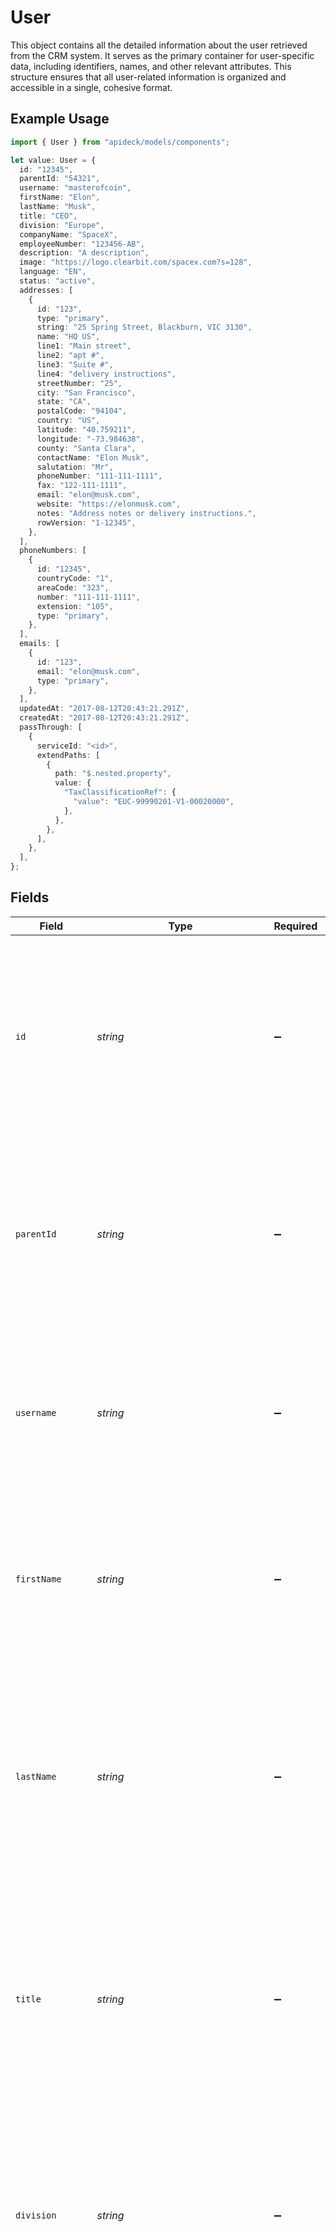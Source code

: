 # User

This object contains all the detailed information about the user retrieved from the CRM system. It serves as the primary container for user-specific data, including identifiers, names, and other relevant attributes. This structure ensures that all user-related information is organized and accessible in a single, cohesive format.

## Example Usage

```typescript
import { User } from "apideck/models/components";

let value: User = {
  id: "12345",
  parentId: "54321",
  username: "masterofcoin",
  firstName: "Elon",
  lastName: "Musk",
  title: "CEO",
  division: "Europe",
  companyName: "SpaceX",
  employeeNumber: "123456-AB",
  description: "A description",
  image: "https://logo.clearbit.com/spacex.com?s=128",
  language: "EN",
  status: "active",
  addresses: [
    {
      id: "123",
      type: "primary",
      string: "25 Spring Street, Blackburn, VIC 3130",
      name: "HQ US",
      line1: "Main street",
      line2: "apt #",
      line3: "Suite #",
      line4: "delivery instructions",
      streetNumber: "25",
      city: "San Francisco",
      state: "CA",
      postalCode: "94104",
      country: "US",
      latitude: "40.759211",
      longitude: "-73.984638",
      county: "Santa Clara",
      contactName: "Elon Musk",
      salutation: "Mr",
      phoneNumber: "111-111-1111",
      fax: "122-111-1111",
      email: "elon@musk.com",
      website: "https://elonmusk.com",
      notes: "Address notes or delivery instructions.",
      rowVersion: "1-12345",
    },
  ],
  phoneNumbers: [
    {
      id: "12345",
      countryCode: "1",
      areaCode: "323",
      number: "111-111-1111",
      extension: "105",
      type: "primary",
    },
  ],
  emails: [
    {
      id: "123",
      email: "elon@musk.com",
      type: "primary",
    },
  ],
  updatedAt: "2017-08-12T20:43:21.291Z",
  createdAt: "2017-08-12T20:43:21.291Z",
  passThrough: [
    {
      serviceId: "<id>",
      extendPaths: [
        {
          path: "$.nested.property",
          value: {
            "TaxClassificationRef": {
              "value": "EUC-99990201-V1-00020000",
            },
          },
        },
      ],
    },
  ],
};
```

## Fields

| Field                                                                                                                                                                                                                                                                                                                                                                                                                                      | Type                                                                                                                                                                                                                                                                                                                                                                                                                                       | Required                                                                                                                                                                                                                                                                                                                                                                                                                                   | Description                                                                                                                                                                                                                                                                                                                                                                                                                                | Example                                                                                                                                                                                                                                                                                                                                                                                                                                    |
| ------------------------------------------------------------------------------------------------------------------------------------------------------------------------------------------------------------------------------------------------------------------------------------------------------------------------------------------------------------------------------------------------------------------------------------------ | ------------------------------------------------------------------------------------------------------------------------------------------------------------------------------------------------------------------------------------------------------------------------------------------------------------------------------------------------------------------------------------------------------------------------------------------ | ------------------------------------------------------------------------------------------------------------------------------------------------------------------------------------------------------------------------------------------------------------------------------------------------------------------------------------------------------------------------------------------------------------------------------------------ | ------------------------------------------------------------------------------------------------------------------------------------------------------------------------------------------------------------------------------------------------------------------------------------------------------------------------------------------------------------------------------------------------------------------------------------------ | ------------------------------------------------------------------------------------------------------------------------------------------------------------------------------------------------------------------------------------------------------------------------------------------------------------------------------------------------------------------------------------------------------------------------------------------ |
| `id`                                                                                                                                                                                                                                                                                                                                                                                                                                       | *string*                                                                                                                                                                                                                                                                                                                                                                                                                                   | :heavy_minus_sign:                                                                                                                                                                                                                                                                                                                                                                                                                         | The unique identifier for the user within the CRM system. This ID is used to distinguish the user from others and is essential for operations that require user-specific data retrieval or manipulation. It is typically a string of alphanumeric characters.                                                                                                                                                                              | 12345                                                                                                                                                                                                                                                                                                                                                                                                                                      |
| `parentId`                                                                                                                                                                                                                                                                                                                                                                                                                                 | *string*                                                                                                                                                                                                                                                                                                                                                                                                                                   | :heavy_minus_sign:                                                                                                                                                                                                                                                                                                                                                                                                                         | The identifier of the parent user, if applicable, within the CRM system. This field is used to establish hierarchical relationships between users, such as managers and subordinates. It is a string value that links the user to their parent entity.                                                                                                                                                                                     | 54321                                                                                                                                                                                                                                                                                                                                                                                                                                      |
| `username`                                                                                                                                                                                                                                                                                                                                                                                                                                 | *string*                                                                                                                                                                                                                                                                                                                                                                                                                                   | :heavy_minus_sign:                                                                                                                                                                                                                                                                                                                                                                                                                         | The username assigned to the user for login and identification purposes within the CRM system. This string value is unique to each user and is used for authentication and user management processes.                                                                                                                                                                                                                                      | masterofcoin                                                                                                                                                                                                                                                                                                                                                                                                                               |
| `firstName`                                                                                                                                                                                                                                                                                                                                                                                                                                | *string*                                                                                                                                                                                                                                                                                                                                                                                                                                   | :heavy_minus_sign:                                                                                                                                                                                                                                                                                                                                                                                                                         | The first name of the user as recorded in the CRM system. This string value is used for personalization and identification in user interfaces and communications. It is part of the user's basic profile information.                                                                                                                                                                                                                      | Elon                                                                                                                                                                                                                                                                                                                                                                                                                                       |
| `lastName`                                                                                                                                                                                                                                                                                                                                                                                                                                 | *string*                                                                                                                                                                                                                                                                                                                                                                                                                                   | :heavy_minus_sign:                                                                                                                                                                                                                                                                                                                                                                                                                         | The last name of the user in the CRM system. This field provides the user's family name, which is typically used for identification and personalization purposes within the application. It is returned as a string and may be used in conjunction with other name fields to display the user's full name.                                                                                                                                 | Musk                                                                                                                                                                                                                                                                                                                                                                                                                                       |
| `title`                                                                                                                                                                                                                                                                                                                                                                                                                                    | *string*                                                                                                                                                                                                                                                                                                                                                                                                                                   | :heavy_minus_sign:                                                                                                                                                                                                                                                                                                                                                                                                                         | The job title of the user within their organization. This string field indicates the user's professional role or position, which can be useful for understanding their responsibilities and hierarchy in the company. It helps in categorizing users based on their job functions.                                                                                                                                                         | CEO                                                                                                                                                                                                                                                                                                                                                                                                                                        |
| `division`                                                                                                                                                                                                                                                                                                                                                                                                                                 | *string*                                                                                                                                                                                                                                                                                                                                                                                                                                   | :heavy_minus_sign:                                                                                                                                                                                                                                                                                                                                                                                                                         | The division within the organization where the user is currently assigned. This string field represents a larger organizational unit that may encompass multiple departments, teams, or regions, providing context about the user's work environment and reporting structure.                                                                                                                                                              | Europe                                                                                                                                                                                                                                                                                                                                                                                                                                     |
| ~~`department`~~                                                                                                                                                                                                                                                                                                                                                                                                                           | *string*                                                                                                                                                                                                                                                                                                                                                                                                                                   | :heavy_minus_sign:                                                                                                                                                                                                                                                                                                                                                                                                                         | : warning: ** DEPRECATED **: This will be removed in a future release, please migrate away from it as soon as possible.<br/><br/>The department where the user is currently working. This field is deprecated in favor of 'department_id' and 'department_name' but still provides information about the user's specific area of work within the organization. It is a string value that helps in identifying the user's departmental affiliation. | R&D                                                                                                                                                                                                                                                                                                                                                                                                                                        |
| `companyName`                                                                                                                                                                                                                                                                                                                                                                                                                              | *string*                                                                                                                                                                                                                                                                                                                                                                                                                                   | :heavy_minus_sign:                                                                                                                                                                                                                                                                                                                                                                                                                         | The name of the company the user is associated with. This string field provides the official name of the user's employer, which is essential for identifying the organization in CRM records and reports. It helps in linking the user to their respective company profile.                                                                                                                                                                | SpaceX                                                                                                                                                                                                                                                                                                                                                                                                                                     |
| `employeeNumber`                                                                                                                                                                                                                                                                                                                                                                                                                           | *string*                                                                                                                                                                                                                                                                                                                                                                                                                                   | :heavy_minus_sign:                                                                                                                                                                                                                                                                                                                                                                                                                         | A unique identifier assigned to each employee within the company. This string value serves as an Employee Number, Employee ID, or Employee Code, facilitating the identification and management of user records in the CRM system. It is not mandatory for every user record.                                                                                                                                                              | 123456-AB                                                                                                                                                                                                                                                                                                                                                                                                                                  |
| `description`                                                                                                                                                                                                                                                                                                                                                                                                                              | *string*                                                                                                                                                                                                                                                                                                                                                                                                                                   | :heavy_minus_sign:                                                                                                                                                                                                                                                                                                                                                                                                                         | A textual description providing additional context or information about the user object. This field can be used to store notes or other relevant details that help in understanding the user's role or status within the CRM system.                                                                                                                                                                                                       | A description                                                                                                                                                                                                                                                                                                                                                                                                                              |
| `image`                                                                                                                                                                                                                                                                                                                                                                                                                                    | *string*                                                                                                                                                                                                                                                                                                                                                                                                                                   | :heavy_minus_sign:                                                                                                                                                                                                                                                                                                                                                                                                                         | The URL pointing to the user's avatar image. This string should be a valid URL format and is used to visually represent the user within the CRM interface, enhancing user recognition and personalization.                                                                                                                                                                                                                                 | https://logo.clearbit.com/spacex.com?s=128                                                                                                                                                                                                                                                                                                                                                                                                 |
| `language`                                                                                                                                                                                                                                                                                                                                                                                                                                 | *string*                                                                                                                                                                                                                                                                                                                                                                                                                                   | :heavy_minus_sign:                                                                                                                                                                                                                                                                                                                                                                                                                         | The language preference of the user, represented by a language code compliant with ISO 639-1 standards. For example, 'EN' for English. This helps in localizing content and communications for the user within the CRM system.                                                                                                                                                                                                             | EN                                                                                                                                                                                                                                                                                                                                                                                                                                         |
| `status`                                                                                                                                                                                                                                                                                                                                                                                                                                   | *string*                                                                                                                                                                                                                                                                                                                                                                                                                                   | :heavy_minus_sign:                                                                                                                                                                                                                                                                                                                                                                                                                         | The current status of the user within the CRM system. This string indicates whether the user is active, inactive, or in another state, affecting their accessibility and interaction with the CRM features.                                                                                                                                                                                                                                | active                                                                                                                                                                                                                                                                                                                                                                                                                                     |
| `addresses`                                                                                                                                                                                                                                                                                                                                                                                                                                | [components.UserAddresses](../../models/components/useraddresses.md)[]                                                                                                                                                                                                                                                                                                                                                                     | :heavy_minus_sign:                                                                                                                                                                                                                                                                                                                                                                                                                         | An array containing the user's addresses, which may include multiple entries if the user has more than one address. Each entry in the array provides detailed information about a specific address associated with the user. This field is optional and may be empty if no addresses are recorded.                                                                                                                                         |                                                                                                                                                                                                                                                                                                                                                                                                                                            |
| `phoneNumbers`                                                                                                                                                                                                                                                                                                                                                                                                                             | [components.UserPhoneNumbers](../../models/components/userphonenumbers.md)[]                                                                                                                                                                                                                                                                                                                                                               | :heavy_minus_sign:                                                                                                                                                                                                                                                                                                                                                                                                                         | An array containing the user's phone numbers, each represented as an object with detailed information such as ID, country code, and area code. This allows for multiple contact numbers to be associated with a single user.                                                                                                                                                                                                               |                                                                                                                                                                                                                                                                                                                                                                                                                                            |
| `emails`                                                                                                                                                                                                                                                                                                                                                                                                                                   | [components.UserEmails](../../models/components/useremails.md)[]                                                                                                                                                                                                                                                                                                                                                                           | :heavy_check_mark:                                                                                                                                                                                                                                                                                                                                                                                                                         | An array containing the user's email addresses, each represented as an object. This collection is essential for electronic communication and is required to ensure that the user can be contacted via email. The array may include multiple email addresses to accommodate different contact preferences.                                                                                                                                  |                                                                                                                                                                                                                                                                                                                                                                                                                                            |
| `customMappings`                                                                                                                                                                                                                                                                                                                                                                                                                           | [components.UserCustomMappings](../../models/components/usercustommappings.md)                                                                                                                                                                                                                                                                                                                                                             | :heavy_minus_sign:                                                                                                                                                                                                                                                                                                                                                                                                                         | Contains any custom mappings configured for the user resource. This object includes additional fields that are not part of the standard user schema, allowing for extended customization and integration with other systems. It is optional and only present if custom mappings are set up.                                                                                                                                                |                                                                                                                                                                                                                                                                                                                                                                                                                                            |
| `updatedAt`                                                                                                                                                                                                                                                                                                                                                                                                                                | *string*                                                                                                                                                                                                                                                                                                                                                                                                                                   | :heavy_minus_sign:                                                                                                                                                                                                                                                                                                                                                                                                                         | The timestamp indicating when the user's information was last updated in the CRM system. This is useful for tracking changes and ensuring data accuracy. The format follows the ISO 8601 standard (e.g., '2023-10-01T12:00:00Z').                                                                                                                                                                                                          | 2017-08-12T20:43:21.291Z                                                                                                                                                                                                                                                                                                                                                                                                                   |
| `createdAt`                                                                                                                                                                                                                                                                                                                                                                                                                                | *string*                                                                                                                                                                                                                                                                                                                                                                                                                                   | :heavy_minus_sign:                                                                                                                                                                                                                                                                                                                                                                                                                         | The timestamp indicating when the user record was initially created in the CRM system. This helps in auditing and understanding the lifecycle of the user data. The format follows the ISO 8601 standard (e.g., '2023-10-01T12:00:00Z').                                                                                                                                                                                                   | 2017-08-12T20:43:21.291Z                                                                                                                                                                                                                                                                                                                                                                                                                   |
| `passThrough`                                                                                                                                                                                                                                                                                                                                                                                                                              | [components.UserPassThrough](../../models/components/userpassthrough.md)[]                                                                                                                                                                                                                                                                                                                                                                 | :heavy_minus_sign:                                                                                                                                                                                                                                                                                                                                                                                                                         | This property contains an array of service-specific custom data or structured modifications that can be passed in the request body. It is used to tailor requests when creating or updating resources, allowing for flexible integration with various services. The array format enables multiple entries, each potentially targeting different aspects of the service interaction.                                                        |                                                                                                                                                                                                                                                                                                                                                                                                                                            |